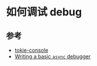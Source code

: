 # 如何调试 debug

## 参考

- [tokie-console](https://github.com/tokio-rs/console)
- [Writing a basic `async` debugger](https://cliffle.com/blog/lildb/)